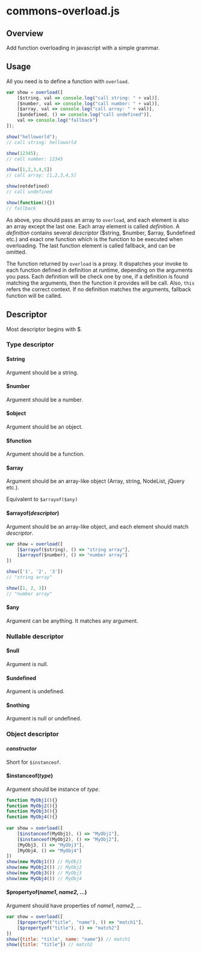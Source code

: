 # commons-overload.js

## Overview
Add function overloading in javascript with a simple grammar.

## Usage
All you need is to define a function with `overload`.

```javascript
var show = overload([
    [$string, val => console.log("call string: " + val)],
    [$number, val => console.log("call number: " + val)],
    [$array, val => console.log("call array: " + val)],
    [$undefined, () => console.log("call undefined")],
    val => console.log("fallback")
]);

show("helloworld"); 
// call string: helloworld

show(12345);
// call number: 12345

show([1,2,3,4,5])
// call array: [1,2,3,4,5]

show(notdefined)
// call undefined

show(function(){})
// fallback
```

As above, you should pass an array to `overload`, and each element is also an array except the last one. Each array element is called *definition*. A *definition* contains several *descriptor* ($string, $number, $array, $undefined etc.) and exact one function which is the function to be executed when overloading. The last function element is called fallback, and can be omitted.

The function returned by `overload` is a proxy. It dispatches your invoke to each function defined in definition at runtime, depending on the arguments you pass. Each definition will be check one by one, if a definition is found matching the arguments, then the function it provides will be call. Also, `this` refers the correct context. If no definition matches the arguments, fallback function will be called.

## Descriptor
Most descriptor begins with $.

### Type descriptor
#### $string
Argument should be a string.

#### $number
Argument should be a number.

#### $object
Argument should be an object.

#### $function
Argument should be a function.

#### $array
Argument should be an array-like object (Array, string, NodeList, jQuery etc.).

Equivalent to `$arrayof($any)`

#### $arrayof(*descriptor*)
Argument should be an array-like object, and each element should match *descriptor*.
```javascript
var show = overload([
    [$arrayof($string), () => "string array"],
    [$arrayof($number), () => "number array"]
])

show(['1', '2', '3'])
// "string array"

show([1, 2, 3])
// "number array"
```

#### $any
Argument can be anything. It matches any argument.

### Nullable descriptor
#### $null
Argument is null.

#### $undefined
Argument is undefined.

#### $nothing
Argument is null or undefined.

### Object descriptor
#### *constructor*
Short for `$instanceof`.

#### $instanceof(*type*)
Argument should be instance of *type*.
```javascript
function MyObj1(){}
function MyObj2(){}
function MyObj3(){}
function MyObj4(){}
	
var show = overload([
    [$instanceof(MyObj1), () => "MyObj1"],
    [$instanceof(MyObj2), () => "MyObj2"],
    [MyObj3, () => "MyObj3"],
    [MyObj4, () => "MyObj4"]
])
show(new MyObj1()) // MyObj1
show(new MyObj2()) // MyObj2
show(new MyObj3()) // MyObj3
show(new MyObj4()) // MyObj4
```

#### $propertyof(*name1*, *name2*, ...)
Argument should have properties of *name1*, *name2*, ...
```javascript
var show = overload([
    [$propertyof("title", "name"), () => "match1"],
    [$propertyof("title"), () => "match2"]
])
show({title: "title", name: "name"}) // match1
show({title: "title"}) // match2
```